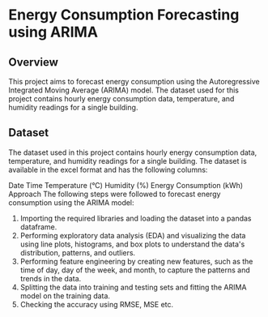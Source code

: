 # Energy Consumption Forecasting using ARIMA
## Overview
This project aims to forecast energy consumption using the Autoregressive Integrated Moving Average (ARIMA) model. The dataset used for this project contains hourly energy consumption data, temperature, and humidity readings for a single building.

## Dataset
The dataset used in this project contains hourly energy consumption data, temperature, and humidity readings for a single building. The dataset is available in the excel format and has the following columns:

Date
Time
Temperature (°C)
Humidity (%)
Energy Consumption (kWh)
Approach
The following steps were followed to forecast energy consumption using the ARIMA model:

1. Importing the required libraries and loading the dataset into a pandas dataframe.
2. Performing exploratory data analysis (EDA) and visualizing the data using line plots, histograms, and box plots to understand the data's distribution, patterns, and outliers.
3. Performing feature engineering by creating new features, such as the time of day, day of the week, and month, to capture the patterns and trends in the data.
4. Splitting the data into training and testing sets and fitting the ARIMA model on the training data.
5. Checking the accuracy using RMSE, MSE etc.
